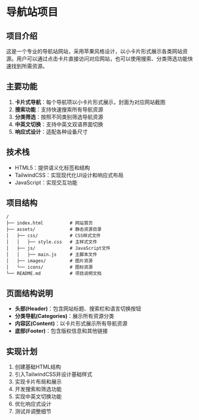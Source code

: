 # 导航站项目

## 项目介绍
这是一个专业的导航站网站，采用苹果风格设计，以小卡片形式展示各类网站资源。用户可以通过点击卡片直接访问对应网站，也可以使用搜索、分类筛选功能快速找到所需资源。

## 主要功能
1. **卡片式导航**：每个导航项以小卡片形式展示，封面为对应网站截图
2. **搜索功能**：支持快速搜索所有导航资源
3. **分类筛选**：按照不同类别筛选导航资源
4. **中英文切换**：支持中英文双语界面切换
5. **响应式设计**：适配各种设备尺寸

## 技术栈
- HTML5：提供语义化标签和结构
- TailwindCSS：实现现代化UI设计和响应式布局
- JavaScript：实现交互功能

## 项目结构
```
/
├── index.html          # 网站首页
├── assets/             # 静态资源目录
│   ├── css/            # CSS样式文件
│   │   ├── style.css   # 主样式文件
│   ├── js/             # JavaScript文件
│   │   ├── main.js     # 主脚本文件
│   ├── images/         # 图片资源
│   └── icons/          # 图标资源
└── README.md           # 项目说明文档
```

## 页面结构说明
- **头部(Header)**：包含网站标题、搜索栏和语言切换按钮
- **分类导航(Categories)**：展示所有资源分类
- **内容区(Content)**：以卡片形式展示所有导航资源
- **底部(Footer)**：包含版权信息和其他链接

## 实现计划
1. 创建基础HTML结构
2. 引入TailwindCSS并设计基础样式
3. 实现卡片布局和展示
4. 开发搜索和筛选功能
5. 实现中英文切换功能
6. 优化响应式设计
7. 测试并调整细节 